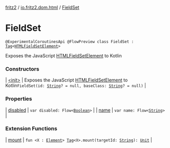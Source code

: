 [fritz2](../../index.md) / [io.fritz2.dom.html](../index.md) / [FieldSet](./index.md)

# FieldSet

`@ExperimentalCoroutinesApi @FlowPreview class FieldSet : `[`Tag`](../../io.fritz2.dom/-tag/index.md)`<`[`HTMLFieldSetElement`](https://kotlinlang.org/api/latest/jvm/stdlib/org.w3c.dom/-h-t-m-l-field-set-element/index.html)`>`

Exposes the JavaScript [HTMLFieldSetElement](https://developer.mozilla.org/en/docs/Web/API/HTMLFieldSetElement) to Kotlin

### Constructors

| [&lt;init&gt;](-init-.md) | Exposes the JavaScript [HTMLFieldSetElement](https://developer.mozilla.org/en/docs/Web/API/HTMLFieldSetElement) to Kotlin`FieldSet(id: `[`String`](https://kotlinlang.org/api/latest/jvm/stdlib/kotlin/-string/index.html)`? = null, baseClass: `[`String`](https://kotlinlang.org/api/latest/jvm/stdlib/kotlin/-string/index.html)`? = null)` |

### Properties

| [disabled](disabled.md) | `var disabled: Flow<`[`Boolean`](https://kotlinlang.org/api/latest/jvm/stdlib/kotlin/-boolean/index.html)`>` |
| [name](name.md) | `var name: Flow<`[`String`](https://kotlinlang.org/api/latest/jvm/stdlib/kotlin/-string/index.html)`>` |

### Extension Functions

| [mount](../../io.fritz2.dom/mount.md) | `fun <X : `[`Element`](https://kotlinlang.org/api/latest/jvm/stdlib/org.w3c.dom/-element/index.html)`> `[`Tag`](../../io.fritz2.dom/-tag/index.md)`<X>.mount(targetId: `[`String`](https://kotlinlang.org/api/latest/jvm/stdlib/kotlin/-string/index.html)`): `[`Unit`](https://kotlinlang.org/api/latest/jvm/stdlib/kotlin/-unit/index.html) |

